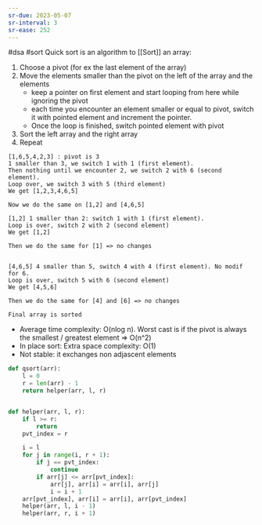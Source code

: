 ```yaml
---
sr-due: 2023-05-07
sr-interval: 3
sr-ease: 252
---
```


#dsa #sort
Quick sort is an algorithm to [[Sort]] an array:

1. Choose a pivot (for ex the last element of the array)
2. Move the elements smaller than the pivot on the left of the array and the elements
   - keep a pointer on first element and start looping from here while ignoring the pivot
   - each time you encounter an element smaller or equal to pivot, switch it with pointed element and increment the pointer.
   - Once the loop is finished, switch pointed element with pivot
3. Sort the left array and the right array
4. Repeat

```
[1,6,5,4,2,3] : pivot is 3
1 smaller than 3, we switch 1 with 1 (first element).
Then nothing until we encounter 2, we switch 2 with 6 (second element).
Loop over, we switch 3 with 5 (third element)
We get [1,2,3,4,6,5]

Now we do the same on [1,2] and [4,6,5]

[1,2] 1 smaller than 2: switch 1 with 1 (first element).
Loop is over, switch 2 with 2 (second element)
We get [1,2]

Then we do the same for [1] => no changes


[4,6,5] 4 smaller than 5, switch 4 with 4 (first element). No modif for 6.
Loop is over, switch 5 with 6 (second element)
We get [4,5,6]

Then we do the same for [4] and [6] => no changes

Final array is sorted

```

- Average time complexity: O(nlog n). Worst cast is if the pivot is always the smallest / greatest element => O(n^2)
- In place sort: Extra space complexity: O(1)
- Not stable: it exchanges non adjascent elements

```python
def qsort(arr):
    l = 0
    r = len(arr) - 1
    return helper(arr, l, r)


def helper(arr, l, r):
    if l >= r:
        return
    pvt_index = r

    i = l
    for j in range(i, r + 1):
        if j == pvt_index:
            continue
        if arr[j] <= arr[pvt_index]:
            arr[j], arr[i] = arr[i], arr[j]
            i = i + 1
    arr[pvt_index], arr[i] = arr[i], arr[pvt_index]
    helper(arr, l, i - 1)
    helper(arr, r, i + 1)
```
